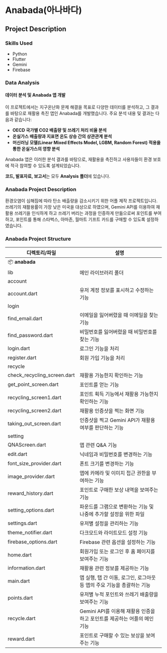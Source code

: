 # Anabada(아나바다)

## Project Description

### Skills Used
- Python
- Flutter
- Gemini
- Firebase

### Data Analysis
#### 데이터 분석 및 Anabada 앱 개발

이 프로젝트에서는 지구온난화 문제 해결을 목표로 다양한 데이터를 분석하고, 그 결과를 바탕으로 재활용 촉진 앱인 Anabada를 개발했습니다. 주요 분석 내용 및 결과는 다음과 같습니다:

- **OECD 국가별 CO2 배출량 및 쓰레기 처리 비율 분석**
- **온실가스 배출량과 지표면 온도 상승 간의 상관관계 분석**
- **머신러닝 모델(Linear Mixed Effects Model, LGBM, Random Forest) 적용을 통한 온실가스의 영향 분석**

Anabada 앱은 이러한 분석 결과를 바탕으로, 재활용을 촉진하고 사용자들이 환경 보호에 적극 참여할 수 있도록 설계되었습니다.

**코드, 발표자료, 보고서**는 모두 **Analysis 폴더**에 있습니다.


### Anabada Project Description
환경오염이 심해짐에 따라 탄소 배출량을 감소시키기 위한 어플 제작 프로젝트입니다. 쓰레기의 재활용률이 가장 낮은 미국을 대상으로 하였으며, Gemini API를 이용하여 재활용 쓰레기을 인식하게 하고 쓰레기 버리는 과정을 인증하게 만듦으로써 포인트를 부여하고, 포인트를 통해 스타벅스, 아마존, 월마트 기프트 카드를 구매할 수 있도록 설정하였습니다.


### Anabada Project Structure

| **디렉토리/파일**              | **설명**                                                                                      |
|---------------------------------|----------------------------------------------------------------------------------------------|
| 📦 **anabada**                  |                                                                                              |
| lib                          | 메인 라이브러리 폴더                                                                           |
|account                   |                                                                                              |
|account.dart           | 유저 계정 정보를 표시하고 수정하는 기능                                                         |
|login                     |                                                                                              |
| find_email.dart        | 이메일을 잃어버렸을 때 이메일을 찾는 기능                                                      |
| find_password.dart     | 비밀번호를 잃어버렸을 때 비밀번호를 찾는 기능                                                 |
| login.dart             | 로그인 기능을 처리                                                                             |
| register.dart          | 회원 가입 기능을 처리                                                                          |
| recycle                   |                                                                                              |
| check_recycling_screen.dart | 재활용 가능한지 확인하는 기능                                                            |
| get_point_screen.dart  | 포인트를 얻는 기능                                                                            |
| recycling_screen1.dart | 포인트 획득 기능에서 재활용 가능한지 확인하는 기능                                           |
| recycling_screen2.dart | 재활용 인증샷을 찍는 화면 기능                                                               |
| taking_out_screen.dart | 인증샷을 찍고 Gemini API가 재활용 여부를 판단하는 기능                                        |
| setting                   |                                                                                              |
| QNAScreen.dart         | 앱 관련 Q&A 기능                                                                              |
| edit.dart              | 닉네임과 비밀번호를 변경하는 기능                                                              |
| font_size_provider.dart| 폰트 크기를 변경하는 기능                                                                     |
| image_provider.dart    | 앱에 카메라 및 이미지 접근 권한을 부여하는 기능                                               |
| reward_history.dart    | 포인트로 구매한 보상 내역을 보여주는 기능                                                      |
| setting_options.dart   | 파운드를 그램으로 변환하는 기능 및 나중에 추가할 설정을 위한 파일                             |
| settings.dart          | 유저별 설정을 관리하는 기능                                                                    |
| theme_notifier.dart    | 다크모드와 라이트모드 설정 기능                                                               |
| firebase_options.dart        | Firebase 관련 옵션을 설정하는 기능                                                            |
| home.dart                    | 회원가입 또는 로그인 후 홈 페이지를 보여주는 기능                                             |
| information.dart             | 재활용 관련 정보를 제공하는 기능                                                              |
| main.dart                    | 앱 실행, 탭 간 이동, 로그인, 로그아웃 등 앱의 주요 기능을 총괄하는 기능                        |
| points.dart                  | 유저별 누적 포인트와 쓰레기 배출량을 보여주는 기능                                            |
| recycle.dart                 | Gemini API를 이용해 재활용 인증을 하고 포인트를 제공하는 어플의 메인 기능                      |
| reward.dart                  | 포인트로 구매할 수 있는 보상을 보여주는 기능                                                  |
